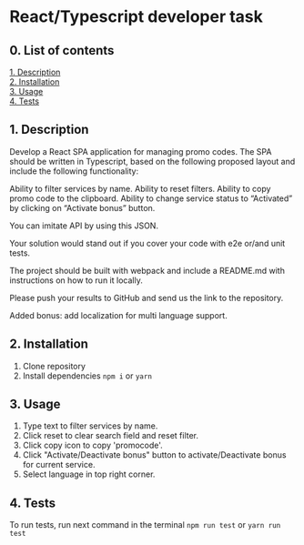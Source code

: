 # React/Typescript developer task

## 0. List of contents
<a href="#1-description">1. Description</a><br />
<a href="#2-installation">2. Installation</a><br />
<a href="#3-usage">3. Usage</a><br />
<a href="#4-test-cases">4. Tests</a><br />
## <span id="1-description">1. Description</span>
Develop a React SPA application for managing promo codes. The SPA should be written in Typescript, based on the following proposed layout and include the following functionality:

Ability to filter services by name.
Ability to reset filters.
Ability to copy promo code to the clipboard.
Ability to change service status to “Activated” by clicking on “Activate bonus” button.

You can imitate API by using this JSON.

Your solution would stand out if you cover your code with e2e or/and unit tests.

The project should be built with webpack and include a README.md with instructions on how to run it locally.

Please push your results to GitHub and send us the link to the repository.

Added bonus: add localization for multi language support.

## <span id="2-installation">2. Installation</span>
1. Clone repository
2. Install dependencies `npm i` or `yarn`
## <span id="3-usage">3. Usage</span>
1. Type text to filter services by name.
2. Click reset to clear search field and reset filter.
3. Click copy icon to copy 'promocode'.
4. Click "Activate/Deactivate bonus" button to activate/Deactivate bonus for current service.
5. Select language in top right corner.

## <span id="4-test-cases">4. Tests</span>
To run tests, run next command in the terminal
`npm run test` or `yarn run test`
